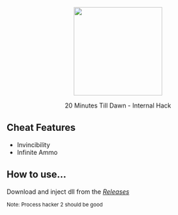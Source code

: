 <p align="center">
  <img src="https://user-images.githubusercontent.com/87567996/179534245-c0f3a445-8310-43b2-8cd9-d4d65cee8c63.jpg" width="200">
</p>

<p align="center">20 Minutes Till Dawn - Internal Hack</p>

## Cheat Features

- Invincibility
- Infinite Ammo

## How to use...

Download and inject dll from the [_Releases_](https://github.com/marcoigorr/20MTD-igorr/releases)

<p align="left"><sub>Note: Process hacker 2 should be good</sub></p>

